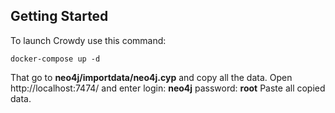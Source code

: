## Getting Started

To launch Crowdy use this command:  

`docker-compose up -d`

That go to **neo4j/importdata/neo4j.cyp** and copy all the data.
Open http://localhost:7474/ and enter 
login: **neo4j**
password: **root** 
Paste all copied data.
